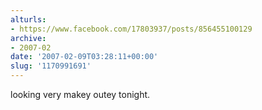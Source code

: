 ```yaml
---
alturls:
- https://www.facebook.com/17803937/posts/856455100129
archive:
- 2007-02
date: '2007-02-09T03:28:11+00:00'
slug: '1170991691'
---
```


looking very makey outey tonight.

